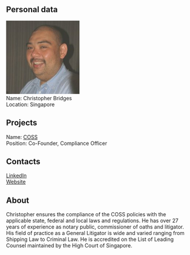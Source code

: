 ## Personal data
![ photo](photo/christopher_bridges.jpg)  
Name: Christopher Bridges    
Location: Singapore  
## Projects 
Name: [COSS](../projects/coss.md)  
Position: Co-Founder, Compliance Officer  
## Contacts
[LinkedIn](https://www.linkedin.com/in/christopher-bridges-592a314/)  
[Website](http://cbridgeslaw.com/)  
## About
Christopher ensures the compliance of the COSS policies with the applicable
state, federal and local laws and regulations. He has over 27 years of experience
as notary public, commissioner of oaths and litigator. His field of practice as a
General Litigator is wide and varied ranging from Shipping Law to Criminal Law.
He is accredited on the List of Leading Counsel maintained by the High Court of
Singapore. 
